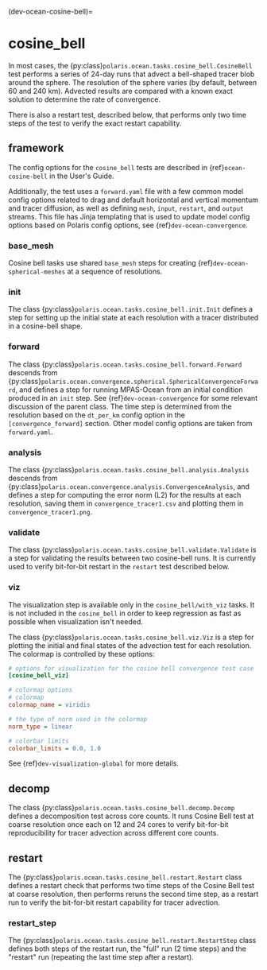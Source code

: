 (dev-ocean-cosine-bell)=

# cosine_bell

In most cases, the {py:class}`polaris.ocean.tasks.cosine_bell.CosineBell`
test performs a series of 24-day runs that advect a bell-shaped tracer blob
around the sphere.  The resolution of the sphere varies (by default, between
60 and 240 km).  Advected results are compared with a known exact solution to
determine the rate of convergence.

There is also a restart test, described below, that performs only two time
steps of the test to verify the exact restart capability.

## framework

The config options for the `cosine_bell` tests are described in
{ref}`ocean-cosine-bell` in the User's Guide.

Additionally, the test uses a `forward.yaml` file with a few common
model config options related to drag and default horizontal and
vertical momentum and tracer diffusion, as well as defining `mesh`, `input`,
`restart`, and `output` streams.  This file has Jinja templating that is
used to update model config options based on Polaris config options, see
{ref}`dev-ocean-convergence`.

### base_mesh

Cosine bell tasks use shared `base_mesh` steps for creating
{ref}`dev-ocean-spherical-meshes` at a sequence of resolutions.

### init

The class {py:class}`polaris.ocean.tasks.cosine_bell.init.Init`
defines a step for setting up the initial state at each resolution with a
tracer distributed in a cosine-bell shape.

### forward

The class {py:class}`polaris.ocean.tasks.cosine_bell.forward.Forward`
descends from {py:class}`polaris.ocean.convergence.spherical.SphericalConvergenceForward`,
and defines a step for running MPAS-Ocean from an initial condition produced in
an `init` step. See {ref}`dev-ocean-convergence` for some relevant
discussion of the parent class. The time step is determined from the resolution
based on the `dt_per_km` config option in the `[convergence_forward]`
section.  Other model config options are taken from `forward.yaml`.

### analysis

The class {py:class}`polaris.ocean.tasks.cosine_bell.analysis.Analysis`
descends from
{py:class}`polaris.ocean.convergence.analysis.ConvergenceAnalysis`,
and defines a step for computing the error norm (L2) for the results
at each resolution, saving them in `convergence_tracer1.csv` and plotting them
in `convergence_tracer1.png`.

### validate

The class {py:class}`polaris.ocean.tasks.cosine_bell.validate.Validate` is a
step for validating the results between two cosine-bell runs.  It is currently
used to verify bit-for-bit restart in the `restart` test described below.

### viz

The visualization step is available only in the `cosine_bell/with_viz`
tasks.  It is not included in the `cosine_bell` in order to keep regression
as fast as possible when visualization isn't needed.

The class {py:class}`polaris.ocean.tasks.cosine_bell.viz.Viz`
is a step for plotting the initial and final states of the advection test for
each resolution.  The colormap is controlled by these options:

```cfg
# options for visualization for the cosine bell convergence test case
[cosine_bell_viz]

# colormap options
# colormap
colormap_name = viridis

# the type of norm used in the colormap
norm_type = linear

# colorbar limits
colorbar_limits = 0.0, 1.0
```

See {ref}`dev-visualization-global` for more details.

## decomp

The class {py:class}`polaris.ocean.tasks.cosine_bell.decomp.Decomp` defines
a decomposition test across core counts.  It runs Cosine Bell test at coarse
resolution once each on 12 and 24 cores to verify bit-for-bit reproducibility
for tracer advection across different core counts.

## restart

The {py:class}`polaris.ocean.tasks.cosine_bell.restart.Restart` class defines
a restart check that performs two time steps of the Cosine Bell test at coarse
resolution, then performs reruns the second time step, as a restart run to
verify the bit-for-bit restart capability for tracer advection.

### restart_step

The {py:class}`polaris.ocean.tasks.cosine_bell.restart.RestartStep` class
defines both steps of the restart run, the "full" run (2 time steps) and the
"restart" run (repeating the last time step after a restart).
